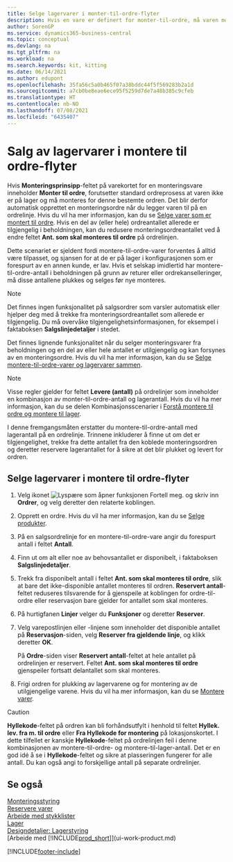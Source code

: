```yaml
---
title: Selge lagervarer i monter-til-ordre-flyter
description: Hvis en vare er definert for monter-til-ordre, må varen monteres for salgsordrer, og en koblet monteringsordre opprettes automatisk.
author: SorenGP
ms.service: dynamics365-business-central
ms.topic: conceptual
ms.devlang: na
ms.tgt_pltfrm: na
ms.workload: na
ms.search.keywords: kit, kitting
ms.date: 06/14/2021
ms.author: edupont
ms.openlocfilehash: 35fa56c5a0b465f07a38bddc44f5f569283b2a1d
ms.sourcegitcommit: a7cb0be8eae6ece95f5259d7de7a48b385c9cfeb
ms.translationtype: HT
ms.contentlocale: nb-NO
ms.lasthandoff: 07/08/2021
ms.locfileid: "6435407"
---
```

# <a name="selling-inventory-items-in-assemble-to-order-flows"></a>Salg av lagervarer i montere til ordre-flyter
Hvis **Monteringsprinsipp**-feltet på varekortet for en monteringsvare inneholder **Monter til ordre**, forutsetter standard ordreprosess at varen ikke er på lager og må monteres for denne bestemte ordren. Det blir derfor automatisk opprettet en monteringsordre når du legger varen til på en ordrelinje. Hvis du vil ha mer informasjon, kan du se [Selge varer som er montert til ordre](assembly-how-to-sell-items-assembled-to-order.md). Hvis en del av (eller hele) ordreantallet allerede er tilgjengelig i beholdningen, kan du redusere monteringsordreantallet ved å endre feltet **Ant. som skal monteres til ordre** på ordrelinjen.  

Dette scenariet er sjeldent fordi montere-til-ordre-varer forventes å alltid være tilpasset, og sjansen for at de er på lager i konfigurasjonen som er forespurt av en annen kunde, er lav. Hvis et selskap imidlertid har montere-til-ordre-antall i beholdningen på grunn av returer eller ordrekanselleringer, må disse antallene plukkes og selges før nye monteres.  

> [!NOTE]  
>  Det finnes ingen funksjonalitet på salgsordrer som varsler automatisk eller hjelper deg med å trekke fra monteringsordreantallet som allerede er tilgjengelig. Du må overvåke tilgjengelighetsinformasjonen, for eksempel i faktaboksen **Salgslinjedetaljer** i stedet.  

Det finnes lignende funksjonalitet når du selger monteringsvarer fra beholdningen og en del av eller hele antallet er utilgjengelig og kan forsynes av en monteringsordre. Hvis du vil ha mer informasjon, kan du se [Selge montere-til-ordre-varer og lagervarer sammen](assembly-how-to-sell-assemble-to-order-items-and-inventory-items-together.md).  

> [!NOTE]  
>  Visse regler gjelder for feltet **Levere (antall)** på ordrelinjer som inneholder en kombinasjon av monter-til-ordre-antall og lagerantall. Hvis du vil ha mer informasjon, kan du se delen Kombinasjonsscenarier i [Forstå montere til ordre og montere til lager](assembly-assemble-to-order-or-assemble-to-stock.md).  

I denne fremgangsmåten erstatter du montere-til-ordre-antall med lagerantall på en ordrelinje. Trinnene inkluderer å finne ut om det er tilgjengelighet, trekke fra dette antallet fra den koblede monteringsordren og deretter reservere lagerantallet for å sikre at det blir plukket og levert for ordren.  

## <a name="to-sell-inventory-items-in-assemble-to-order-flows"></a>Selge lagervarer i montere til ordre-flyter  
1.  Velg ikonet ![Lyspære som åpner funksjonen Fortell meg.](media/ui-search/search_small.png "Fortell hva du vil gjøre") og skriv inn **Ordrer**, og velg deretter den relaterte koblingen.  
2.  Opprett en ordre. Hvis du vil ha mer informasjon, kan du se [Selge produkter](sales-how-sell-products.md).  
3.  På en salgsordrelinje for en montere-til-ordre-vare angir du forespurt antall i feltet **Antall**.  
4.  Finn ut om alt eller noe av behovsantallet er disponibelt, i faktaboksen **Salgslinjedetaljer**.  
5.  Trekk fra disponibelt antall i feltet **Ant. som skal monteres til ordre**, slik at bare det ikke-disponible antallet monteres til ordren. **Reservert antall**-feltet reduseres tilsvarende for å gjenspeile at koblingen for ordre-til-ordre eller reservasjon bare gjelder for antallet som skal monteres.  
6.  På hurtigfanen **Linjer** velger du **Funksjoner** og deretter **Reserver**.  
7.  Velg varepostlinjen eller -linjene som inneholder det disponible antallet på **Reservasjon**-siden, velg **Reserver fra gjeldende linje**, og klikk deretter **OK**.  

    På **Ordre**-siden viser **Reservert antall**-feltet at hele antallet på ordrelinjen er reservert. Feltet **Ant. som skal monteres til ordre** gjenspeiler fortsatt delantallet som skal monteres.  

8.  Frigi ordren for plukking av lagervarene og for montering av de utilgjengelige varene. Hvis du vil ha mer informasjon, kan du se [Montere varer](assembly-how-to-assemble-items.md).  

> [!CAUTION]  
>  **Hyllekode**-feltet på ordren kan bli forhåndsutfylt i henhold til feltet **Hyllek. lev. fra m. til ordre** eller **Fra Hyllekode for montering** på lokasjonskortet. I dette tilfellet er kanskje **Hyllekode**-feltet på ordrelinjen feil i denne kombinasjonen av montere-til-ordre- og montere-til-lager-antall. Det er en god idé å se i **Hyllekode**-feltet og sikre at plasseringen fungerer for alle antall. Du kan også angi to forskjellige antall på separate ordrelinjer.  

## <a name="see-also"></a>Se også  
[Monteringsstyring](assembly-assemble-items.md)  
[Reservere varer](inventory-how-to-reserve-items.md)  
[Arbeide med stykklister](inventory-how-work-BOMs.md)  
[Lager](inventory-manage-inventory.md)  
[Designdetaljer: Lagerstyring](design-details-warehouse-management.md)  
[Arbeide med [!INCLUDE[prod_short](includes/prod_short.md)]](ui-work-product.md)


[!INCLUDE[footer-include](includes/footer-banner.md)]